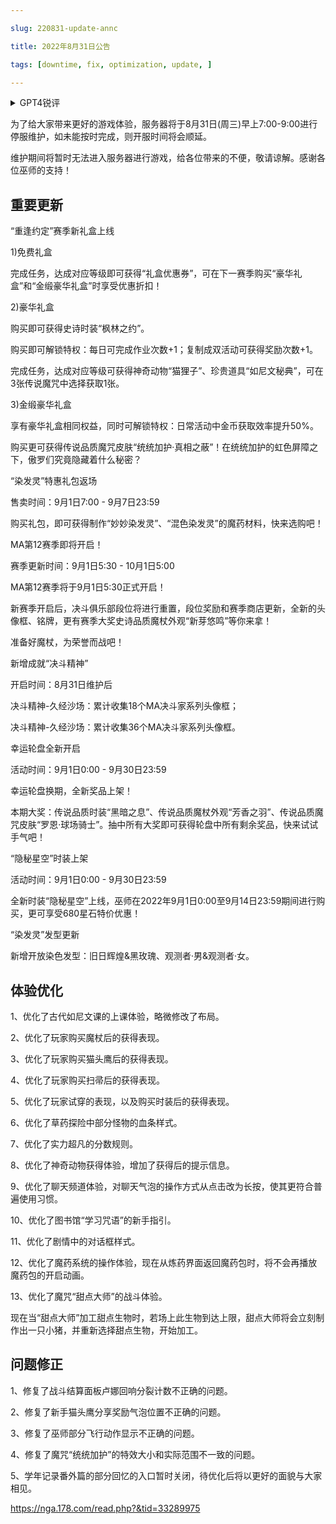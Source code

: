 ```yaml
---

slug: 220831-update-annc

title: 2022年8月31日公告

tags: [downtime, fix, optimization, update, ]

---
```


<details>

<summary>GPT4锐评</summary>



</details>

<!--truncate-->


为了给大家带来更好的游戏体验，服务器将于8月31日(周三)早上7:00-9:00进行停服维护，如未能按时完成，则开服时间将会顺延。

维护期间将暂时无法进入服务器进行游戏，给各位带来的不便，敬请谅解。感谢各位巫师的支持！

## 重要更新
“重逢约定”赛季新礼盒上线

1)免费礼盒

完成任务，达成对应等级即可获得“礼盒优惠券”，可在下一赛季购买“豪华礼盒”和“金缎豪华礼盒”时享受优惠折扣！

2)豪华礼盒

购买即可获得史诗时装“枫林之约”。

购买即可解锁特权：每日可完成作业次数+1；复制成双活动可获得奖励次数+1。

完成任务，达成对应等级可获得神奇动物“猫狸子”、珍贵道具“如尼文秘典”，可在3张传说魔咒中选择获取1张。

3)金缎豪华礼盒

享有豪华礼盒相同权益，同时可解锁特权：日常活动中金币获取效率提升50%。

购买更可获得传说品质魔咒皮肤“统统加护·真相之蔽”！在统统加护的虹色屏障之下，傲罗们究竟隐藏着什么秘密？

“染发灵”特惠礼包返场

售卖时间：9月1日7:00 - 9月7日23:59

购买礼包，即可获得制作“妙妙染发灵”、“混色染发灵”的魔药材料，快来选购吧！

MA第12赛季即将开启！

赛季更新时间：9月1日5:30 - 10月1日5:00

MA第12赛季将于9月1日5:30正式开启！

新赛季开启后，决斗俱乐部段位将进行重置，段位奖励和赛季商店更新，全新的头像框、铭牌，更有赛季大奖史诗品质魔杖外观“新芽悠鸣”等你来拿！

准备好魔杖，为荣誉而战吧！

新增成就“决斗精神”

开启时间：8月31日维护后

决斗精神-久经沙场：累计收集18个MA决斗家系列头像框；

决斗精神-久经沙场：累计收集36个MA决斗家系列头像框。

幸运轮盘全新开启

活动时间：9月1日0:00 - 9月30日23:59

幸运轮盘换期，全新奖品上架！

本期大奖：传说品质时装“黑暗之息”、传说品质魔杖外观“芳香之羽”、传说品质魔咒皮肤“罗恩·球场骑士”。抽中所有大奖即可获得轮盘中所有剩余奖品，快来试试手气吧！

“隐秘星空”时装上架

活动时间：9月1日0:00 - 9月30日23:59

全新时装“隐秘星空”上线，巫师在2022年9月1日0:00至9月14日23:59期间进行购买，更可享受680星石特价优惠！

“染发灵”发型更新

新增开放染色发型：旧日辉煌&黑玫瑰、观测者·男&观测者·女。

## <span id='optimization'>体验优化</span>
1、优化了古代如尼文课的上课体验，略微修改了布局。

2、优化了玩家购买魔杖后的获得表现。

3、优化了玩家购买猫头鹰后的获得表现。

4、优化了玩家购买扫帚后的获得表现。

5、优化了玩家试穿的表现，以及购买时装后的获得表现。

6、优化了草药探险中部分怪物的血条样式。

7、优化了实力超凡的分数规则。

8、优化了神奇动物获得体验，增加了获得后的提示信息。

9、优化了聊天频道体验，对聊天气泡的操作方式从点击改为长按，使其更符合普遍使用习惯。

10、优化了图书馆“学习咒语”的新手指引。

11、优化了剧情中的对话框样式。

12、优化了魔药系统的操作体验，现在从炼药界面返回魔药包时，将不会再播放魔药包的开启动画。

13、优化了魔咒“甜点大师”的战斗体验。

现在当“甜点大师”加工甜点生物时，若场上此生物到达上限，甜点大师将会立刻制作出一只小猪，并重新选择甜点生物，开始加工。

## <span id='fix'>问题修正</span>
1、修复了战斗结算面板卢娜回响分裂计数不正确的问题。

2、修复了新手猫头鹰分享奖励气泡位置不正确的问题。

3、修复了巫师部分飞行动作显示不正确的问题。

4、修复了魔咒“统统加护”的特效大小和实际范围不一致的问题。

5、学年记录番外篇的部分回忆的入口暂时关闭，待优化后将以更好的面貌与大家相见。

https://nga.178.com/read.php?&tid=33289975